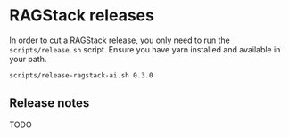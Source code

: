 # RAGStack releases

In order to cut a RAGStack release, you only need to run the `scripts/release.sh` script. 
Ensure you have yarn installed and available in your path.

```bash
scripts/release-ragstack-ai.sh 0.3.0
```

## Release notes
TODO
